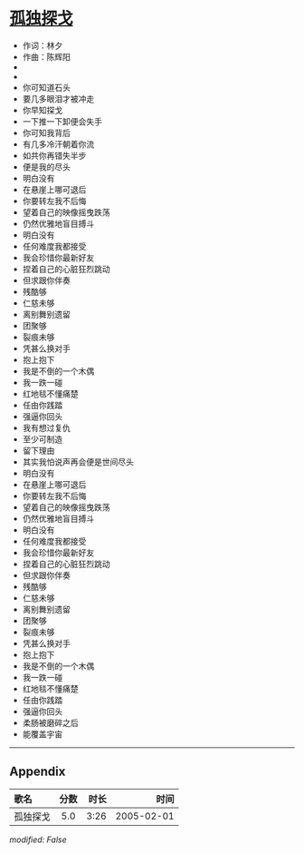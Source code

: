 # [孤独探戈](https://music.163.com/song?id=66363)

* 作词：林夕
* 作曲：陈辉阳
*
*
* 你可知道石头
* 要几多眼泪才被冲走
* 你早知探戈
* 一下推一下卸便会失手
* 你可知我背后
* 有几多冷汗朝着你流
* 如共你再错失半步
* 便是我的尽头
* 明白没有
* 在悬崖上哪可退后
* 你要转左我不后悔
* 望着自己的映像摇曳跌荡
* 仍然优雅地盲目搏斗
* 明白没有
* 任何难度我都接受
* 我会珍惜你最新好友
* 捏着自己的心脏狂烈跳动
* 但求跟你伴奏
* 残酷够
* 仁慈未够
* 离别舞别遗留
* 团聚够
* 裂痕未够
* 凭甚么换对手
* 抱上抱下
* 我是不倒的一个木偶
* 我一跌一碰
* 红地毯不懂痛楚
* 任由你践踏
* 强逼你回头
* 我有想过复仇
* 至少可制造
* 留下理由
* 其实我怕说声再会便是世间尽头
* 明白没有
* 在悬崖上哪可退后
* 你要转左我不后悔
* 望着自己的映像摇曳跌荡
* 仍然优雅地盲目搏斗
* 明白没有
* 任何难度我都接受
* 我会珍惜你最新好友
* 捏着自己的心脏狂烈跳动
* 但求跟你伴奏
* 残酷够
* 仁慈未够
* 离别舞别遗留
* 团聚够
* 裂痕未够
* 凭甚么换对手
* 抱上抱下
* 我是不倒的一个木偶
* 我一跌一碰
* 红地毯不懂痛楚
* 任由你践踏
* 强逼你回头
* 柔肠被磨碎之后
* 能覆盖宇宙


---

## Appendix

|歌名|分数|时长|时间|
|:---|:---:|---:|---:|
|孤独探戈|5.0|3:26|2005-02-01

*modified: False*